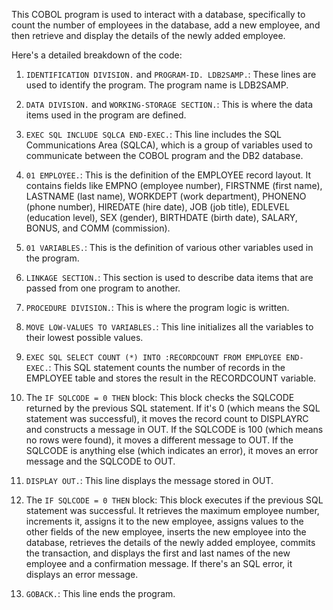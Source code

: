This COBOL program is used to interact with a database, specifically to count the number of employees in the database, add a new employee, and then retrieve and display the details of the newly added employee.

Here's a detailed breakdown of the code:

1. `IDENTIFICATION DIVISION.` and `PROGRAM-ID. LDB2SAMP.`: These lines are used to identify the program. The program name is LDB2SAMP.

2. `DATA DIVISION.` and `WORKING-STORAGE SECTION.`: This is where the data items used in the program are defined.

3. `EXEC SQL INCLUDE SQLCA END-EXEC.`: This line includes the SQL Communications Area (SQLCA), which is a group of variables used to communicate between the COBOL program and the DB2 database.

4. `01 EMPLOYEE.`: This is the definition of the EMPLOYEE record layout. It contains fields like EMPNO (employee number), FIRSTNME (first name), LASTNAME (last name), WORKDEPT (work department), PHONENO (phone number), HIREDATE (hire date), JOB (job title), EDLEVEL (education level), SEX (gender), BIRTHDATE (birth date), SALARY, BONUS, and COMM (commission).

5. `01 VARIABLES.`: This is the definition of various other variables used in the program.

6. `LINKAGE SECTION.`: This section is used to describe data items that are passed from one program to another.

7. `PROCEDURE DIVISION.`: This is where the program logic is written.

8. `MOVE LOW-VALUES TO VARIABLES.`: This line initializes all the variables to their lowest possible values.

9. `EXEC SQL SELECT COUNT (*) INTO :RECORDCOUNT FROM EMPLOYEE END-EXEC.`: This SQL statement counts the number of records in the EMPLOYEE table and stores the result in the RECORDCOUNT variable.

10. The `IF SQLCODE = 0 THEN` block: This block checks the SQLCODE returned by the previous SQL statement. If it's 0 (which means the SQL statement was successful), it moves the record count to DISPLAYRC and constructs a message in OUT. If the SQLCODE is 100 (which means no rows were found), it moves a different message to OUT. If the SQLCODE is anything else (which indicates an error), it moves an error message and the SQLCODE to OUT.

11. `DISPLAY OUT.`: This line displays the message stored in OUT.

12. The `IF SQLCODE = 0 THEN` block: This block executes if the previous SQL statement was successful. It retrieves the maximum employee number, increments it, assigns it to the new employee, assigns values to the other fields of the new employee, inserts the new employee into the database, retrieves the details of the newly added employee, commits the transaction, and displays the first and last names of the new employee and a confirmation message. If there's an SQL error, it displays an error message.

13. `GOBACK.`: This line ends the program.